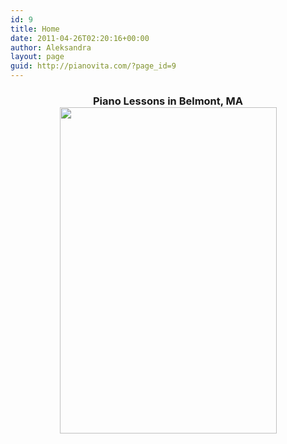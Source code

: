```yaml
---
id: 9
title: Home
date: 2011-04-26T02:20:16+00:00
author: Aleksandra
layout: page
guid: http://pianovita.com/?page_id=9
---
```

<h3 style="text-align: center;">
  Piano Lessons in Belmont, MA<a href="http://pianovita.com/home/olympus-digital-camera/" rel="attachment wp-att-24"><br /> </a><a href="http://pianovita.com/wp-content/uploads/IMG_6249.jpg" rel="attachment wp-att-24"><img class="aligncenter wp-image-193 " title="Aleksandra" src="http://pianovita.com/wp-content/uploads/IMG_6249-682x1024.jpg" alt="" width="347" height="522" /></a>
</h3>